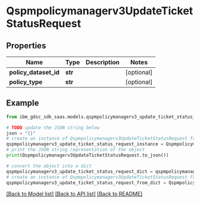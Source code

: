 # Qspmpolicymanagerv3UpdateTicketStatusRequest


## Properties

Name | Type | Description | Notes
------------ | ------------- | ------------- | -------------
**policy_dataset_id** | **str** |  | [optional] 
**policy_type** | **str** |  | [optional] 

## Example

```python
from ibm_gdsc_sdk_saas.models.qspmpolicymanagerv3_update_ticket_status_request import Qspmpolicymanagerv3UpdateTicketStatusRequest

# TODO update the JSON string below
json = "{}"
# create an instance of Qspmpolicymanagerv3UpdateTicketStatusRequest from a JSON string
qspmpolicymanagerv3_update_ticket_status_request_instance = Qspmpolicymanagerv3UpdateTicketStatusRequest.from_json(json)
# print the JSON string representation of the object
print(Qspmpolicymanagerv3UpdateTicketStatusRequest.to_json())

# convert the object into a dict
qspmpolicymanagerv3_update_ticket_status_request_dict = qspmpolicymanagerv3_update_ticket_status_request_instance.to_dict()
# create an instance of Qspmpolicymanagerv3UpdateTicketStatusRequest from a dict
qspmpolicymanagerv3_update_ticket_status_request_from_dict = Qspmpolicymanagerv3UpdateTicketStatusRequest.from_dict(qspmpolicymanagerv3_update_ticket_status_request_dict)
```
[[Back to Model list]](../README.md#documentation-for-models) [[Back to API list]](../README.md#documentation-for-api-endpoints) [[Back to README]](../README.md)


